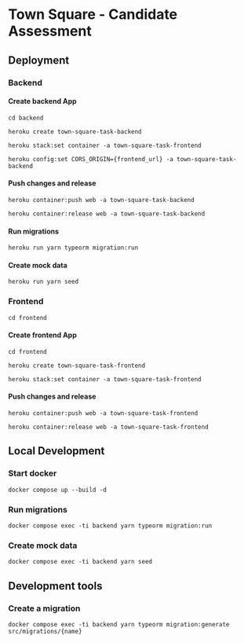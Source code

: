 # Town Square - Candidate Assessment

## Deployment
### Backend

#### Create backend App
```
cd backend

heroku create town-square-task-backend

heroku stack:set container -a town-square-task-frontend

heroku config:set CORS_ORIGIN={frontend_url} -a town-square-task-backend
```

#### Push changes and release
```
heroku container:push web -a town-square-task-backend

heroku container:release web -a town-square-task-backend
```

#### Run migrations
```
heroku run yarn typeorm migration:run
```

#### Create mock data
```
heroku run yarn seed
```

### Frontend
```
cd frontend
```

#### Create frontend App
```
cd frontend

heroku create town-square-task-frontend

heroku stack:set container -a town-square-task-frontend
```

#### Push changes and release
```
heroku container:push web -a town-square-task-frontend

heroku container:release web -a town-square-task-frontend
```

## Local Development

### Start docker
```
docker compose up --build -d
```

### Run migrations
```
docker compose exec -ti backend yarn typeorm migration:run
```

### Create mock data
```
docker compose exec -ti backend yarn seed
```

## Development tools

### Create a migration 
```
docker compose exec -ti backend yarn typeorm migration:generate src/migrations/{name}
```



